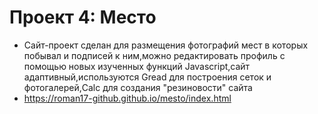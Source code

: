 # Проект 4: Место

* Сайт-проект сделан для размещения фотографий мест в которых побывал и подписей к ним,можно редактировать профиль с помощью новых изученных функций Javascript,сайт адаптивный,используются Gread для построения сеток и фотогалерей,Calc для создания "резиновости" сайта
* https://roman17-github.github.io/mesto/index.html

